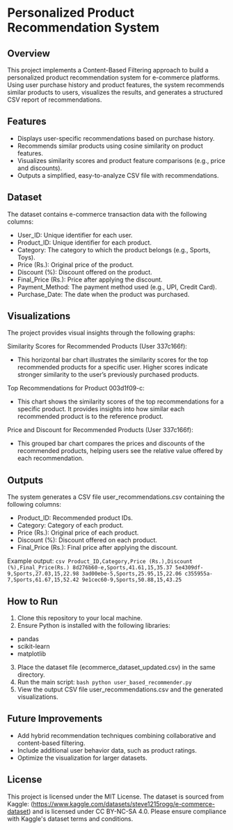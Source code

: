 # Personalized Product Recommendation System #

## Overview
This project implements a Content-Based Filtering approach to build a personalized product recommendation system for e-commerce platforms. Using user purchase history and product features, the system recommends similar products to users, visualizes the results, and generates a structured CSV report of recommendations.

## Features
* Displays user-specific recommendations based on purchase history.
* Recommends similar products using cosine similarity on product features.
* Visualizes similarity scores and product feature comparisons (e.g., price and discounts).
* Outputs a simplified, easy-to-analyze CSV file with recommendations.

## Dataset
The dataset contains e-commerce transaction data with the following columns:

* User_ID: Unique identifier for each user.
* Product_ID: Unique identifier for each product.
* Category: The category to which the product belongs (e.g., Sports, Toys).
* Price (Rs.): Original price of the product.
* Discount (%): Discount offered on the product.
* Final_Price (Rs.): Price after applying the discount.
* Payment_Method: The payment method used (e.g., UPI, Credit Card).
* Purchase_Date: The date when the product was purchased.

## Visualizations
The project provides visual insights through the following graphs:

Similarity Scores for Recommended Products (User 337c166f):

* This horizontal bar chart illustrates the similarity scores for the top recommended products for a specific user. Higher scores indicate stronger similarity to the user’s previously purchased products.

Top Recommendations for Product 003d1f09-c:

* This chart shows the similarity scores of the top recommendations for a specific product. It provides insights into how similar each recommended product is to the reference product.

Price and Discount for Recommended Products (User 337c166f):

* This grouped bar chart compares the prices and discounts of the recommended products, helping users see the relative value offered by each recommendation.

## Outputs
The system generates a CSV file user_recommendations.csv containing the following columns:

* Product_ID: Recommended product IDs.
* Category: Category of each product.
* Price (Rs.): Original price of each product.
* Discount (%): Discount offered on each product.
* Final_Price (Rs.): Final price after applying the discount.

Example output: ```csv Product_ID,Category,Price (Rs.),Discount (%),Final_Price(Rs.) 8d276b60-e,Sports,41.61,15,35.37 5e4309df-9,Sports,27.03,15,22.98 3ad00ebe-5,Sports,25.95,15,22.06 c355955a-7,Sports,61.67,15,52.42 9e1cec60-9,Sports,50.88,15,43.25 ```

## How to Run
1. Clone this repository to your local machine.
2. Ensure Python is installed with the following libraries:
* pandas
* scikit-learn
* matplotlib
3. Place the dataset file (ecommerce_dataset_updated.csv) in the same directory.
4. Run the main script: ```bash python user_based_recommender.py ```
5. View the output CSV file user_recommendations.csv and the generated visualizations.

## Future Improvements
* Add hybrid recommendation techniques combining collaborative and content-based filtering.
* Include additional user behavior data, such as product ratings.
* Optimize the visualization for larger datasets.

## License
This project is licensed under the MIT License. The dataset is sourced from Kaggle: (https://www.kaggle.com/datasets/steve1215rogg/e-commerce-dataset) and is licensed under CC BY-NC-SA 4.0. Please ensure compliance with Kaggle's dataset terms and conditions.
